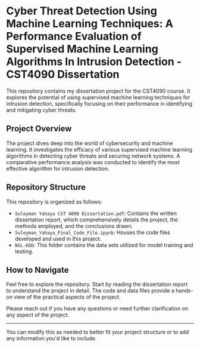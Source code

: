 # Cyber Threat Detection Using Machine Learning Techniques: A Performance Evaluation of Supervised Machine Learning Algorithms In Intrusion Detection - CST4090 Dissertation

This repository contains my dissertation project for the CST4090 course. It explores the potential of using supervised machine learning techniques for intrusion detection, specifically focusing on their performance in identifying and mitigating cyber threats.

## Project Overview

The project dives deep into the world of cybersecurity and machine learning. It investigates the efficacy of various supervised machine learning algorithms in detecting cyber threats and securing network systems. A comparative performance analysis was conducted to identify the most effective algorithm for intrusion detection.

## Repository Structure

This repository is organized as follows:

- `Suleyman Yahaya CST 4090 Dissertation.pdf`: Contains the written dissertation report, which comprehensively details the project, the methods employed, and the conclusions drawn.
- `Suleyman_Yahaya_Final_Code_File.ipynb`: Houses the code files developed and used in this project.
- `NSL-KDD`: This folder contains the data sets utilized for model training and testing.

## How to Navigate

Feel free to explore the repository. Start by reading the dissertation report to understand the project in detail. The code and data files provide a hands-on view of the practical aspects of the project.

Please reach out if you have any questions or need further clarification on any aspect of the project.

---

You can modify this as needed to better fit your project structure or to add any information you'd like to include.
